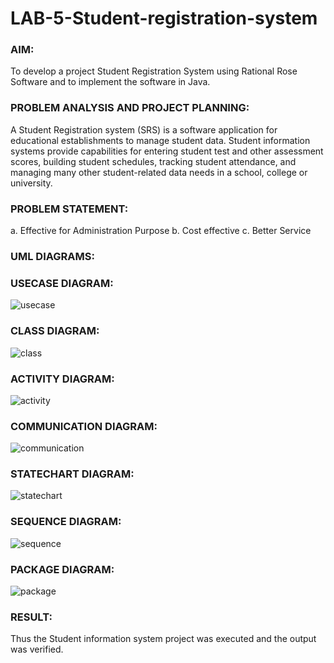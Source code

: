 # LAB-5-Student-registration-system
### AIM:
To develop a project Student Registration System using Rational Rose Software and to
implement the software in Java.
### PROBLEM ANALYSIS AND PROJECT PLANNING:
A Student Registration system (SRS) is a software application for educational
establishments to manage student data. Student information systems provide capabilities for
entering student test and other assessment scores, building student schedules, tracking student
attendance, and managing many other student-related data needs in a school, college or
university.
### PROBLEM STATEMENT:
a. Effective for Administration Purpose
b. Cost effective
c. Better Service
### UML DIAGRAMS:
### USECASE DIAGRAM:
![usecase](https://github.com/23005672/LAB-5-Student-registration-system/assets/138971519/2268846f-2c13-4ee5-85d8-8e44268a54e3)
### CLASS DIAGRAM:
![class](https://github.com/23005672/LAB-5-Student-registration-system/assets/138971519/e6c3a048-334b-44df-acb0-d45a0c9fdcd3)
### ACTIVITY DIAGRAM:
![activity](https://github.com/23005672/LAB-5-Student-registration-system/assets/138971519/6b15702d-8a6a-49ca-8c25-dd37618c1a7d)
### COMMUNICATION DIAGRAM:
![communication](https://github.com/23005672/LAB-5-Student-registration-system/assets/138971519/0cde3afd-bf8a-495e-acbe-0ffc8403c58e)
### STATECHART DIAGRAM:
![statechart](https://github.com/23005672/LAB-5-Student-registration-system/assets/138971519/85f595f3-ec75-4283-b18b-10c48634230d)
### SEQUENCE DIAGRAM:
![sequence](https://github.com/23005672/LAB-5-Student-registration-system/assets/138971519/eedbbb26-72dd-42df-84d8-c0b83faca115)
### PACKAGE DIAGRAM:
![package](https://github.com/23005672/LAB-5-Student-registration-system/assets/138971519/dac5ea75-a7ad-4cbb-a1c7-bcb72698f5b9)
### RESULT:
Thus the Student information system project was executed and the output was
verified.
